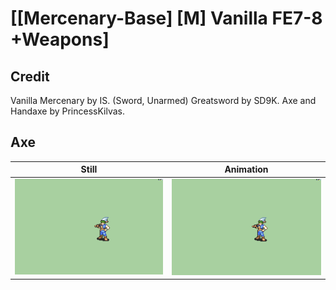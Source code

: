 # [\[Mercenary-Base\] \[M\] Vanilla FE7-8 +Weapons]

## Credit

Vanilla Mercenary by IS. (Sword, Unarmed)
Greatsword by SD9K.
Axe and Handaxe by PrincessKilvas.
	
## Axe

| Still | Animation |
| :---: | :-------: |
| ![Axe still](./Axe_000.png) | ![Axe animation](./Axe.gif) |
